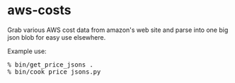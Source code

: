 aws-costs
=========

Grab various AWS cost data from amazon's web site and parse into
one big json blob for easy use elsewhere.

Example use:

<pre>
% bin/get_price_jsons .
% bin/cook_price_jsons.py
</pre>
